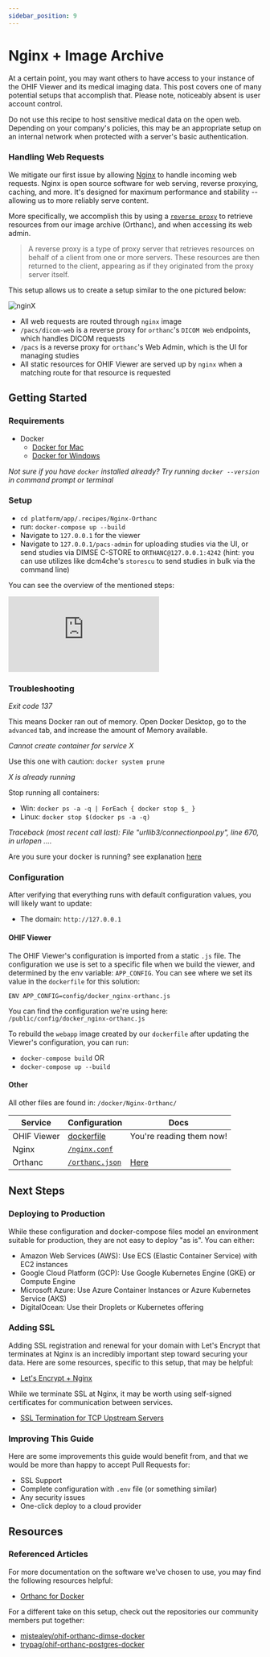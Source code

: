 ```yaml
---
sidebar_position: 9
---
```


# Nginx + Image Archive


At a certain point, you may want others to have access to your instance of the
OHIF Viewer and its medical imaging data. This post covers one of many potential
setups that accomplish that. Please note, noticeably absent is user account
control.

Do not use this recipe to host sensitive medical data on the open web. Depending
on your company's policies, this may be an appropriate setup on an internal
network when protected with a server's basic authentication.



### Handling Web Requests

We mitigate our first issue by allowing [Nginx][nginx] to handle incoming web
requests. Nginx is open source software for web serving, reverse proxying,
caching, and more. It's designed for maximum performance and stability --
allowing us to more reliably serve content.

More specifically, we accomplish this by using a
[`reverse proxy`](https://en.wikipedia.org/wiki/Reverse_proxy) to retrieve
resources from our image archive (Orthanc), and when accessing its web admin.

> A reverse proxy is a type of proxy server that retrieves resources on behalf
> of a client from one or more servers. These resources are then returned to the
> client, appearing as if they originated from the proxy server itself.



This setup allows us to create a setup similar to the one pictured below:


![nginX](../assets/img/nginx-image-archive.png)

- All web requests are routed through `nginx` image
- `/pacs/dicom-web` is a reverse proxy for `orthanc`'s `DICOM Web` endpoints, which handles DICOM requests
- `/pacs` is a reverse proxy for `orthanc`'s Web Admin, which is the UI for managing studies
- All static resources for OHIF Viewer are served up by `nginx` when a matching
  route for that resource is requested

## Getting Started

### Requirements

- Docker
  - [Docker for Mac](https://docs.docker.com/docker-for-mac/)
  - [Docker for Windows](https://docs.docker.com/docker-for-windows/)

_Not sure if you have `docker` installed already? Try running `docker --version`
in command prompt or terminal_

### Setup

- `cd platform/app/.recipes/Nginx-Orthanc`
- run: `docker-compose up --build`
- Navigate to `127.0.0.1` for the viewer
- Navigate to `127.0.0.1/pacs-admin` for uploading studies via the UI, or send studies via DIMSE C-STORE to `ORTHANC@127.0.0.1:4242` (hint: you can use utilizes like dcm4che's `storescu` to send studies in bulk via the command line)



You can see the overview of the mentioned steps:



<div style={{padding:"56.25% 0 0 0", position:"relative"}}>
    <iframe src="https://player.vimeo.com/video/843233827?badge=0&amp;autopause=0&amp;player_id=0&amp;app_id=58479"  frameBorder="0" allow="autoplay; fullscreen; picture-in-picture" allowFullScreen style= {{ position:"absolute",top:0,left:0,width:"100%",height:"100%"}} title="measurement-report"></iframe>
</div>


### Troubleshooting

_Exit code 137_

This means Docker ran out of memory. Open Docker Desktop, go to the `advanced`
tab, and increase the amount of Memory available.

_Cannot create container for service X_

Use this one with caution: `docker system prune`

_X is already running_

Stop running all containers:

- Win: `docker ps -a -q | ForEach { docker stop $_ }`
- Linux: `docker stop $(docker ps -a -q)`


_Traceback (most recent call last):_
  _File "urllib3/connectionpool.py", line 670, in urlopen_
  _...._

Are you sure your docker is running? see explanation [here](https://github.com/docker/compose/issues/7896)


### Configuration

After verifying that everything runs with default configuration values, you will
likely want to update:

- The domain: `http://127.0.0.1`

#### OHIF Viewer

The OHIF Viewer's configuration is imported from a static `.js` file. The
configuration we use is set to a specific file when we build the viewer, and
determined by the env variable: `APP_CONFIG`. You can see where we set its value
in the `dockerfile` for this solution:

`ENV APP_CONFIG=config/docker_nginx-orthanc.js`

You can find the configuration we're using here:
`/public/config/docker_nginx-orthanc.js`

To rebuild the `webapp` image created by our `dockerfile` after updating the
Viewer's configuration, you can run:

- `docker-compose build` OR
- `docker-compose up --build`

#### Other

All other files are found in: `/docker/Nginx-Orthanc/`

| Service           | Configuration                     | Docs                                        |
| ----------------- | --------------------------------- | ------------------------------------------- |
| OHIF Viewer       | [dockerfile][dockerfile]          | You're reading them now!                    |
| Nginx | [`/nginx.conf`][config-nginx]     |  |
| Orthanc           | [`/orthanc.json`][config-orthanc] | [Here][orthanc-docs]                        |

## Next Steps

### Deploying to Production

While these configuration and docker-compose files model an environment suitable
for production, they are not easy to deploy "as is". You can either:


- Amazon Web Services (AWS): Use ECS (Elastic Container Service) with EC2 instances
- Google Cloud Platform (GCP): Use Google Kubernetes Engine (GKE) or Compute Engine
- Microsoft Azure: Use Azure Container Instances or Azure Kubernetes Service (AKS)
- DigitalOcean: Use their Droplets or Kubernetes offering


### Adding SSL

Adding SSL registration and renewal for your domain with Let's Encrypt that
terminates at Nginx is an incredibly important step toward securing your data.
Here are some resources, specific to this setup, that may be helpful:

- [Let's Encrypt + Nginx](https://www.nginx.com/blog/using-free-ssltls-certificates-from-lets-encrypt-with-nginx/)

While we terminate SSL at Nginx, it may be worth using self-signed certificates
for communication between services.

- [SSL Termination for TCP Upstream Servers](https://docs.nginx.com/nginx/admin-guide/security-controls/terminating-ssl-tcp/)


### Improving This Guide

Here are some improvements this guide would benefit from, and that we would be
more than happy to accept Pull Requests for:

- SSL Support
- Complete configuration with `.env` file (or something similar)
- Any security issues
- One-click deploy to a cloud provider

## Resources


### Referenced Articles

For more documentation on the software we've chosen to use, you may find the
following resources helpful:

- [Orthanc for Docker](http://book.orthanc-server.com/users/docker.html)

For a different take on this setup, check out the repositories our community
members put together:

- [mjstealey/ohif-orthanc-dimse-docker](https://github.com/mjstealey/ohif-orthanc-dimse-docker)
- [trypag/ohif-orthanc-postgres-docker](https://github.com/trypag/ohif-orthanc-postgres-docker)

<!--
  Links
  -->

<!-- prettier-ignore-start -->
<!-- DOCS -->
[nginx]: https://www.nginx.com/resources/glossary/nginx/
[understanding-cors]: https://medium.com/@baphemot/understanding-cors-18ad6b478e2b
[orthanc-docs]: http://book.orthanc-server.com/users/configuration.html#configuration
[lua-resty-openidc-docs]: https://github.com/zmartzone/lua-resty-openidc
<!-- SRC -->
[dockerfile]: https://github.com/OHIF/Viewers/blob/master/platform/app/.recipes/OpenResty-Orthanc/dockerfile
[config-nginx]: https://github.com/OHIF/Viewers/blob/master/platform/app/.recipes/OpenResty-Orthanc/config/nginx.conf
[config-orthanc]: https://github.com/OHIF/Viewers/blob/master/platform/app/.recipes/OpenResty-Orthanc/config/orthanc.json
<!-- prettier-ignore-end -->
